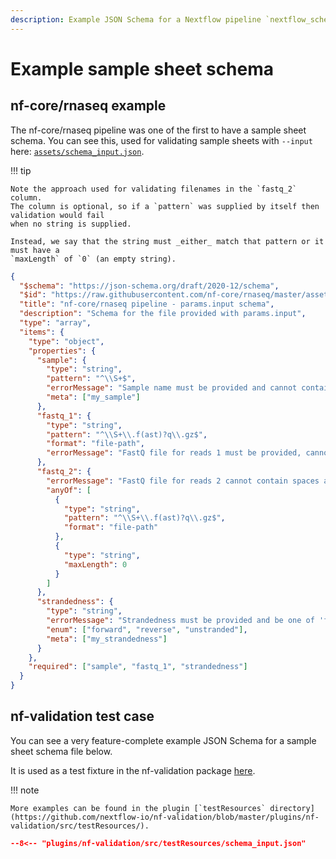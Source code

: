 ```yaml
---
description: Example JSON Schema for a Nextflow pipeline `nextflow_schema.json` file
---
```


# Example sample sheet schema

## nf-core/rnaseq example

The nf-core/rnaseq pipeline was one of the first to have a sample sheet schema.
You can see this, used for validating sample sheets with `--input` here: [`assets/schema_input.json`](https://github.com/nf-core/rnaseq/blob/5671b65af97fe78a2f9b4d05d850304918b1b86e/assets/schema_input.json).

!!! tip

    Note the approach used for validating filenames in the `fastq_2` column.
    The column is optional, so if a `pattern` was supplied by itself then validation would fail
    when no string is supplied.

    Instead, we say that the string must _either_ match that pattern or it must have a
    `maxLength` of `0` (an empty string).

```json
{
  "$schema": "https://json-schema.org/draft/2020-12/schema",
  "$id": "https://raw.githubusercontent.com/nf-core/rnaseq/master/assets/schema_input.json",
  "title": "nf-core/rnaseq pipeline - params.input schema",
  "description": "Schema for the file provided with params.input",
  "type": "array",
  "items": {
    "type": "object",
    "properties": {
      "sample": {
        "type": "string",
        "pattern": "^\\S+$",
        "errorMessage": "Sample name must be provided and cannot contain spaces",
        "meta": ["my_sample"]
      },
      "fastq_1": {
        "type": "string",
        "pattern": "^\\S+\\.f(ast)?q\\.gz$",
        "format": "file-path",
        "errorMessage": "FastQ file for reads 1 must be provided, cannot contain spaces and must have extension '.fq.gz' or '.fastq.gz'"
      },
      "fastq_2": {
        "errorMessage": "FastQ file for reads 2 cannot contain spaces and must have extension '.fq.gz' or '.fastq.gz'",
        "anyOf": [
          {
            "type": "string",
            "pattern": "^\\S+\\.f(ast)?q\\.gz$",
            "format": "file-path"
          },
          {
            "type": "string",
            "maxLength": 0
          }
        ]
      },
      "strandedness": {
        "type": "string",
        "errorMessage": "Strandedness must be provided and be one of 'forward', 'reverse' or 'unstranded'",
        "enum": ["forward", "reverse", "unstranded"],
        "meta": ["my_strandedness"]
      }
    },
    "required": ["sample", "fastq_1", "strandedness"]
  }
}
```

## nf-validation test case

You can see a very feature-complete example JSON Schema for a sample sheet schema file below.

It is used as a test fixture in the nf-validation package [here](https://github.com/nextflow-io/nf-validation/blob/master/plugins/nf-validation/src/testResources/schema_input.json).

!!! note

    More examples can be found in the plugin [`testResources` directory](https://github.com/nextflow-io/nf-validation/blob/master/plugins/nf-validation/src/testResources/).

```json
--8<-- "plugins/nf-validation/src/testResources/schema_input.json"
```
